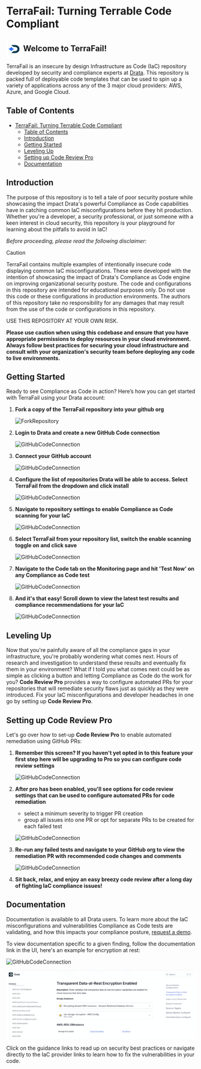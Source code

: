 # TerraFail: Turning Terrable Code Compliant

<h2>
  <img src="readme/drata-blue-logo.svg" alt="TerraFine" height="40" style="vertical-align: middle;">
  Welcome to TerraFail!
</h2>

TerraFail is an insecure by design Infrastructure as Code (IaC) repository developed by security and compliance experts at [Drata](https://www.drata.com). This repository is packed full of deployable code templates that can be used to spin up a variety of applications across any of the 3 major cloud providers: AWS, Azure, and Google Cloud.

## Table of Contents

- [TerraFail: Turning Terrable Code Compliant](#terrafail-turning-terrable-code-compliant)
  - [Table of Contents](#table-of-contents)
  - [Introduction](#introduction)
  - [Getting Started](#getting-started)
  - [Leveling Up](#leveling-up)
  - [Setting up Code Review Pro](#setting-up-code-review-pro)
  - [Documentation](#documentation)

## Introduction

The purpose of this repository is to tell a tale of poor security posture while showcasing the impact Drata's powerful Compliance as Code capabilities have in catching common IaC misconfigurations before they hit production. Whether you're a developer, a security professional, or just someone with a keen interest in cloud security, this repository is your playground for learning about the pitfalls to avoid in IaC!

_Before proceeding, please read the following disclaimer:_

> [!CAUTION]
> TerraFail contains multiple examples of intentionally insecure code displaying common IaC misconfigurations. These were developed with the intention of showcasing the impact of Drata's Compliance as Code engine on improving organizational security posture. The code and configurations in this repository are intended for educational purposes only. Do not use this code or these configurations in production environments. The authors of this repository take no responsibility for any damages that may result from the use of the code or configurations in this repository.
>
> USE THIS REPOSITORY AT YOUR OWN RISK.

**Please use caution when using this codebase and ensure that you have appropriate permissions to deploy resources in your cloud environment. Always follow best practices for securing your cloud infrastructure and consult with your organization's security team before deploying any code to live environments.**

## Getting Started

Ready to see Compliance as Code in action? Here’s how you can get started with TerraFail using your Drata account:

1. **Fork a copy of the TerraFail repository into your github org**

   ![ForkRepository](readme/fork_repo.png)

2. **Login to Drata and create a new GitHub Code connection**

   ![GitHubCodeConnection](readme/code_connection.png)

3. **Connect your GitHub account**

   ![GitHubCodeConnection](readme/connect_github.png)

4. **Configure the list of repositories Drata will be able to access. Select TerraFail from the dropdown and click install**

   ![GitHubCodeConnection](readme/install_connection.png)

5. **Navigate to repository settings to enable Compliance as Code scanning for your IaC**

   ![GitHubCodeConnection](readme/repository_settings.png)

6. **Select TerraFail from your repository list, switch the enable scanning toggle on and click save**

   ![GitHubCodeConnection](readme/enable_scanning.png)

7. **Navigate to the Code tab on the Monitoring page and hit 'Test Now' on any Compliance as Code test**

   ![GitHubCodeConnection](readme/test_now.png)

8. **And it's that easy! Scroll down to view the latest test results and compliance recommendations for your IaC**

   ![GitHubCodeConnection](readme/test_results.png)

## Leveling Up

Now that you're painfully aware of all the compliance gaps in your infrastructure, you're probably wondering what comes next. Hours of research and investigation to understand these results and eventually fix them in your environment? What if I told you what comes next could be as simple as clicking a button and letting Compliance as Code do the work for you? **Code Review Pro** provides a way to configure automated PRs for your repositories that will remediate security flaws just as quickly as they were introduced. Fix your IaC misconfigurations and developer headaches in one go by setting up **Code Review Pro**.

## Setting up Code Review Pro

Let's go over how to set-up **Code Review Pro** to enable automated remediation using GitHub PRs:

1. **Remember this screen? If you haven't yet opted in to this feature your first step here will be upgrading to Pro so you can configure code review settings**

   ![GitHubCodeConnection](readme/enable_scanning.png)

2. **After pro has been enabled, you'll see options for code review settings that can be used to configure automated PRs for code remediation**

   - select a minimum severity to trigger PR creation
   - group all issues into one PR or opt for separate PRs to be created for each failed test

   ![GitHubCodeConnection](readme/code_review.png)

3. **Re-run any failed tests and navigate to your GitHub org to view the remediation PR with recommended code changes and comments**

   ![GitHubCodeConnection](readme/remediation_pr.png)

4. **Sit back, relax, and enjoy an easy breezy code review after a long day of fighting IaC compliance issues!**

## Documentation

Documentation is available to all Drata users. To learn more about the IaC misconfigurations and vulnerabilities Compliance as Code tests are validating, and how this impacts your compliance posture, [request a demo](https://drata.com/demo).

To view documentation specific to a given finding, follow the documentation link in the UI, here's an example for encryption at rest:

![GitHubCodeConnection](readme/result_documentation.png)

![GitHubCodeConnection](readme/documentation.png)

Click on the guidance links to read up on security best practices or navigate directly to the IaC provider links to learn how to fix the vulnerabilities in your code.
